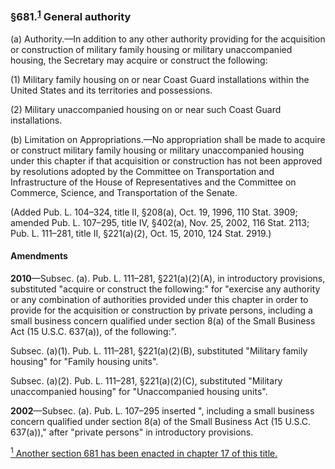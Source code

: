 ### §681.<sup><a href="#680_1_target" name="680_1">1</a></sup> General authority ###

(a) Authority.—In addition to any other authority providing for the acquisition or construction of military family housing or military unaccompanied housing, the Secretary may acquire or construct the following:

(1) Military family housing on or near Coast Guard installations within the United States and its territories and possessions.

(2) Military unaccompanied housing on or near such Coast Guard installations.

(b) Limitation on Appropriations.—No appropriation shall be made to acquire or construct military family housing or military unaccompanied housing under this chapter if that acquisition or construction has not been approved by resolutions adopted by the Committee on Transportation and Infrastructure of the House of Representatives and the Committee on Commerce, Science, and Transportation of the Senate.

(Added Pub. L. 104–324, title II, §208(a), Oct. 19, 1996, 110 Stat. 3909; amended Pub. L. 107–295, title IV, §402(a), Nov. 25, 2002, 116 Stat. 2113; Pub. L. 111–281, title II, §221(a)(2), Oct. 15, 2010, 124 Stat. 2919.)

#### Amendments ####

**2010**—Subsec. (a). Pub. L. 111–281, §221(a)(2)(A), in introductory provisions, substituted "acquire or construct the following:" for "exercise any authority or any combination of authorities provided under this chapter in order to provide for the acquisition or construction by private persons, including a small business concern qualified under section 8(a) of the Small Business Act (15 U.S.C. 637(a)), of the following:".

Subsec. (a)(1). Pub. L. 111–281, §221(a)(2)(B), substituted "Military family housing" for "Family housing units".

Subsec. (a)(2). Pub. L. 111–281, §221(a)(2)(C), substituted "Military unaccompanied housing" for "Unaccompanied housing units".

**2002**—Subsec. (a). Pub. L. 107–295 inserted ", including a small business concern qualified under section 8(a) of the Small Business Act (15 U.S.C. 637(a))," after "private persons" in introductory provisions.

[<sup>1</sup> Another section 681 has been enacted in chapter 17 of this title.](#681_1)